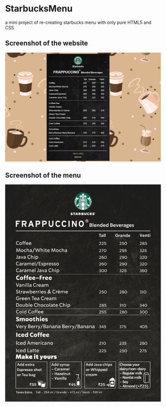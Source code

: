 # StarbucksMenu
a mini project of re-creating starbucks menu with only pure HTML5 and CSS

## Screenshot of the website
![image](img/screenshot.png)

## Screenshot of the menu
![image](img/contoh.jpg)
